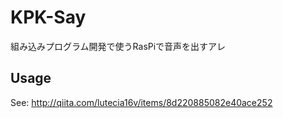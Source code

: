 # KPK-Say
組み込みプログラム開発で使うRasPiで音声を出すアレ

## Usage
See: http://qiita.com/lutecia16v/items/8d220885082e40ace252
